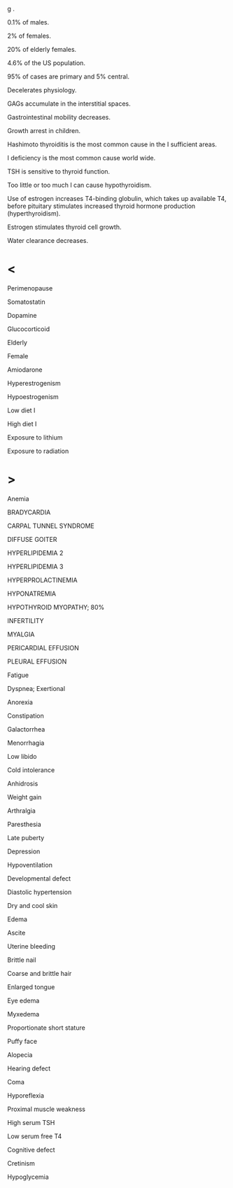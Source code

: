g .

0.1% of males.

2% of females.

20% of elderly females.

4.6% of the US population.

95% of cases are primary and 5% central.

Decelerates physiology.

GAGs accumulate in the interstitial spaces.

Gastrointestinal mobility decreases.

Growth arrest in children.

Hashimoto thyroiditis is the most common cause in the I sufficient areas.

I deficiency is the most common cause world wide.

TSH is sensitive to thyroid function.

Too little or too much I can cause hypothyroidism.

Use of estrogen increases T4-binding globulin, which takes up available T4, before pituitary stimulates increased thyroid hormone production (hyperthyroidism).

Estrogen stimulates thyroid cell growth.

Water clearance decreases.

# <

Perimenopause

Somatostatin

Dopamine

Glucocorticoid

Elderly

Female

Amiodarone

Hyperestrogenism

Hypoestrogenism

Low diet I

High diet I

Exposure to lithium

Exposure to radiation

# >

Anemia

BRADYCARDIA

CARPAL TUNNEL SYNDROME

DIFFUSE GOITER

HYPERLIPIDEMIA 2

HYPERLIPIDEMIA 3

HYPERPROLACTINEMIA

HYPONATREMIA

HYPOTHYROID MYOPATHY; 80%

INFERTILITY

MYALGIA

PERICARDIAL EFFUSION

PLEURAL EFFUSION

Fatigue

Dyspnea; Exertional

Anorexia

Constipation

Galactorrhea

Menorrhagia

Low libido

Cold intolerance

Anhidrosis

Weight gain

Arthralgia

Paresthesia

Late puberty

Depression

Hypoventilation

Developmental defect

Diastolic hypertension

Dry and cool skin

Edema

Ascite

Uterine bleeding

Brittle nail

Coarse and brittle hair

Enlarged tongue

Eye edema

Myxedema

Proportionate short stature

Puffy face

Alopecia

Hearing defect

Coma

Hyporeflexia

Proximal muscle weakness

High serum TSH

Low serum free T4

Cognitive defect

Cretinism

Hypoglycemia
